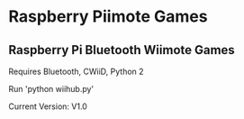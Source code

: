 # Raspberry Piimote Games
## Raspberry Pi Bluetooth Wiimote Games

Requires Bluetooth, CWiiD, Python 2

Run 'python wiihub.py'

Current Version: V1.0

